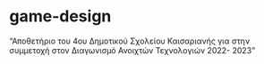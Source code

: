 # game-design
“Αποθετήριο του 4ου Δημοτικού Σχολείου Καισαριανής για στην συμμετοχή στον Διαγωνισμό  Ανοιχτών Τεχνολογιών 2022- 2023”
